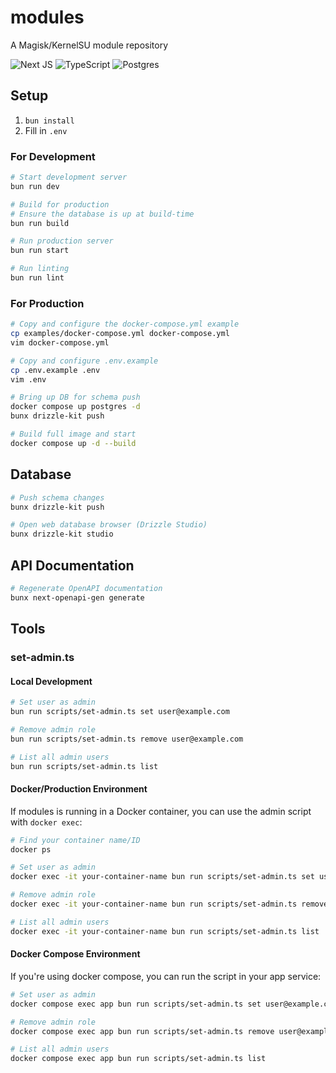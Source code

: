 # modules

A Magisk/KernelSU module repository

![Next JS](https://img.shields.io/badge/Next-black?style=for-the-badge&logo=next.js&logoColor=white)
![TypeScript](https://img.shields.io/badge/typescript-%23007ACC.svg?style=for-the-badge&logo=typescript&logoColor=white)
![Postgres](https://img.shields.io/badge/postgres-%23316192.svg?style=for-the-badge&logo=postgresql&logoColor=white)

## Setup

1. `bun install`
2. Fill in `.env`

### For Development

```bash
# Start development server
bun run dev

# Build for production
# Ensure the database is up at build-time
bun run build

# Run production server
bun run start

# Run linting
bun run lint
```

### For Production

```bash
# Copy and configure the docker-compose.yml example
cp examples/docker-compose.yml docker-compose.yml
vim docker-compose.yml

# Copy and configure .env.example
cp .env.example .env
vim .env

# Bring up DB for schema push
docker compose up postgres -d
bunx drizzle-kit push

# Build full image and start
docker compose up -d --build
```

## Database

```bash
# Push schema changes
bunx drizzle-kit push

# Open web database browser (Drizzle Studio)
bunx drizzle-kit studio
```

## API Documentation

```bash
# Regenerate OpenAPI documentation
bunx next-openapi-gen generate
```

## Tools

### set-admin.ts

#### Local Development

```bash
# Set user as admin
bun run scripts/set-admin.ts set user@example.com

# Remove admin role
bun run scripts/set-admin.ts remove user@example.com

# List all admin users
bun run scripts/set-admin.ts list
```

#### Docker/Production Environment

If modules is running in a Docker container, you can use the admin script with `docker exec`:

```bash
# Find your container name/ID
docker ps

# Set user as admin
docker exec -it your-container-name bun run scripts/set-admin.ts set user@example.com

# Remove admin role
docker exec -it your-container-name bun run scripts/set-admin.ts remove user@example.com

# List all admin users
docker exec -it your-container-name bun run scripts/set-admin.ts list
```

#### Docker Compose Environment

If you're using docker compose, you can run the script in your app service:

```bash
# Set user as admin
docker compose exec app bun run scripts/set-admin.ts set user@example.com

# Remove admin role
docker compose exec app bun run scripts/set-admin.ts remove user@example.com

# List all admin users
docker compose exec app bun run scripts/set-admin.ts list
```
